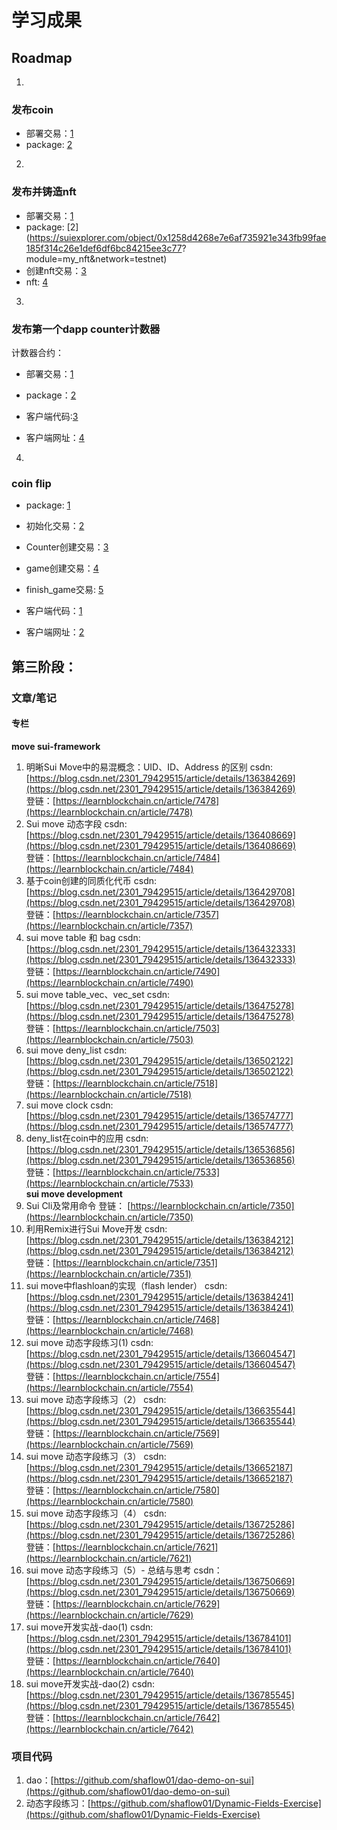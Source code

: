 # 学习成果

## Roadmap

1.  
### 发布coin  
* 部署交易：[1](https://suiexplorer.com/txblock/EoUkw7RT83RD66Afa5ycW49diyEbxsSWAbPdqSTzzCxL?module=pool&network=testnet)  
* package: [2](https://suiexplorer.com/object/0x9764fbf517f404d9f3bfe5e09c9801d94e86362bbde201cda1ea42d3bea27617?network=testnet)  

2.  
### 发布并铸造nft  
* 部署交易：[1](https://suiexplorer.com/txblock/G8mATD3e3WwLV4DnyEjKFeZEVGFrJepNnH5hjJf5Uxxi?network=testnet)  
* package: [2](https://suiexplorer.com/object/0x1258d4268e7e6af735921e343fb99fae185f314c26e1def6df6bc84215ee3c77?  module=my_nft&network=testnet)  
* 创建nft交易：[3](https://suiexplorer.com/txblock/DBPfVNm7ghkM5tRGFQFEXFukL4RK9EftwgmLtFri9Df1?module=my_nft&network=testnet)  
* nft: [4](https://suiexplorer.com/object/0x0aef3a97479b17ec889d1e435e93d639a3f818c89ac984349cb5a84c40416b19?network=testnet)  

3.  
### 发布第一个dapp counter计数器  

计数器合约：  
* 部署交易：[1](https://suiexplorer.com/txblock/CybyWU4HAShJ8VP3e3YKoKaynWHuhfW98YNTxj7QoqsQ?network=testnet)  
* package：[2](https://suiexplorer.com/object/0x8d2d32b3982c4e31d0cfb666aa0923c78349e9aab6c1c8f3eb8a6b0026ad742b?network=testnet)  
  
* 客户端代码:[3](https://github.com/shaflow01/counter-client)  
* 客户端网址：[4](https://roaring-lollipop-a58f34.netlify.app)  

4.  
### coin flip  
* package: [1](https://suiexplorer.com/object/0x0e1fc4384d277b9eaa0052269beafb0274affd19246bc1cffe84ca32e69b6d28?module=single_player_satoshi&network=testnet)
  
* 初始化交易：[2](https://suiexplorer.com/txblock/8VgrqW7wfyhvDdJ4Ltxjs1XBA2WttsjcVEWs5Scoizr8?network=testnet)  
* Counter创建交易：[3](https://suiexplorer.com/txblock/4ATLE7Uqd9ESxRurZjeQhkjAJrPi9U5SLKP1VtqM7mi4?network=testnet)  
* game创建交易：[4](https://suiexplorer.com/txblock/6Xe2crQhWM13XsycWERCfbPfgSMUdzMfwdBsPXUZjRYB?network=testnet)  
* finish_game交易: [5](https://suiexplorer.com/txblock/AoXWV6ms5o9cNtxPjMCFmmLrLy3d8qmFz9zu35tabFH?network=testnet)  

* 客户端代码：[1](https://github.com/shaflow01/coin-flip-client)  
* 客户端网址：[2](https://whimsical-travesseiro-12a954.netlify.app/)  

## 第三阶段：
### 文章/笔记
#### 专栏
**move sui-framework**
1. 明晰Sui Move中的易混概念：UID、ID、Address 的区别
csdn: [https://blog.csdn.net/2301_79429515/article/details/136384269](https://blog.csdn.net/2301_79429515/article/details/136384269)  
登链：[https://learnblockchain.cn/article/7478](https://learnblockchain.cn/article/7478)  
2. Sui move 动态字段
csdn: [https://blog.csdn.net/2301_79429515/article/details/136408669](https://blog.csdn.net/2301_79429515/article/details/136408669)  
登链：[https://learnblockchain.cn/article/7484](https://learnblockchain.cn/article/7484)  
3. 基于coin创建的同质化代币
csdn: [https://blog.csdn.net/2301_79429515/article/details/136429708](https://blog.csdn.net/2301_79429515/article/details/136429708)  
登链：[https://learnblockchain.cn/article/7357](https://learnblockchain.cn/article/7357)  
4. sui move table 和 bag
csdn: [https://blog.csdn.net/2301_79429515/article/details/136432333](https://blog.csdn.net/2301_79429515/article/details/136432333)  
登链：[https://learnblockchain.cn/article/7490](https://learnblockchain.cn/article/7490)  
5. sui move table_vec、vec_set
csdn: [https://blog.csdn.net/2301_79429515/article/details/136475278](https://blog.csdn.net/2301_79429515/article/details/136475278)  
登链：[https://learnblockchain.cn/article/7503](https://learnblockchain.cn/article/7503)  
6. sui move deny_list
csdn: [https://blog.csdn.net/2301_79429515/article/details/136502122](https://blog.csdn.net/2301_79429515/article/details/136502122)  
登链：[https://learnblockchain.cn/article/7518](https://learnblockchain.cn/article/7518)  
7. sui move clock
csdn: [https://blog.csdn.net/2301_79429515/article/details/136574777](https://blog.csdn.net/2301_79429515/article/details/136574777)  
8. deny_list在coin中的应用
csdn: [https://blog.csdn.net/2301_79429515/article/details/136536856](https://blog.csdn.net/2301_79429515/article/details/136536856)  
登链：[https://learnblockchain.cn/article/7533](https://learnblockchain.cn/article/7533)  
**sui move development**
1. Sui Cli及常用命令
登链： [https://learnblockchain.cn/article/7350](https://learnblockchain.cn/article/7350)
2. 利用Remix进行Sui Move开发
csdn: [https://blog.csdn.net/2301_79429515/article/details/136384212](https://blog.csdn.net/2301_79429515/article/details/136384212)  
登链：[https://learnblockchain.cn/article/7351](https://learnblockchain.cn/article/7351)  
3. sui move中flashloan的实现（flash lender）
csdn: [https://blog.csdn.net/2301_79429515/article/details/136384241](https://blog.csdn.net/2301_79429515/article/details/136384241)  
登链：[https://learnblockchain.cn/article/7468](https://learnblockchain.cn/article/7468)  
4. sui move 动态字段练习(1)
csdn: [https://blog.csdn.net/2301_79429515/article/details/136604547](https://blog.csdn.net/2301_79429515/article/details/136604547)  
登链：[https://learnblockchain.cn/article/7554](https://learnblockchain.cn/article/7554)  
5. sui move 动态字段练习（2）
csdn: [https://blog.csdn.net/2301_79429515/article/details/136635544](https://blog.csdn.net/2301_79429515/article/details/136635544)  
登链：[https://learnblockchain.cn/article/7569](https://learnblockchain.cn/article/7569)  
6. sui move 动态字段练习（3）
csdn: [https://blog.csdn.net/2301_79429515/article/details/136652187](https://blog.csdn.net/2301_79429515/article/details/136652187)  
登链：[https://learnblockchain.cn/article/7580](https://learnblockchain.cn/article/7580)  
7. sui move 动态字段练习（4）
csdn: [https://blog.csdn.net/2301_79429515/article/details/136725286](https://blog.csdn.net/2301_79429515/article/details/136725286)  
登链：[https://learnblockchain.cn/article/7621](https://learnblockchain.cn/article/7621)  
8. sui move 动态字段练习（5）- 总结与思考
csdn： [https://blog.csdn.net/2301_79429515/article/details/136750669](https://blog.csdn.net/2301_79429515/article/details/136750669)  
登链：[https://learnblockchain.cn/article/7629](https://learnblockchain.cn/article/7629)  
9. sui move开发实战-dao(1)
csdn: [https://blog.csdn.net/2301_79429515/article/details/136784101](https://blog.csdn.net/2301_79429515/article/details/136784101)  
登链：[https://learnblockchain.cn/article/7640](https://learnblockchain.cn/article/7640)  
10. sui move开发实战-dao(2)
csdn: [https://blog.csdn.net/2301_79429515/article/details/136785545](https://blog.csdn.net/2301_79429515/article/details/136785545)  
登链：[https://learnblockchain.cn/article/7642](https://learnblockchain.cn/article/7642)  

### 项目代码  
1. dao：[https://github.com/shaflow01/dao-demo-on-sui](https://github.com/shaflow01/dao-demo-on-sui)  
2. 动态字段练习：[https://github.com/shaflow01/Dynamic-Fields-Exercise](https://github.com/shaflow01/Dynamic-Fields-Exercise)  
